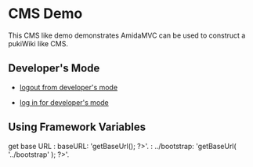 CMS Demo
========

This CMS like demo demonstrates AmidaMVC can be used to
construct a pukiWiki like CMS.

Developer's Mode
----------------

<?php if( \AmidaMVC\Tools\AuthNot::isLoggedIn( 'authDev' ) ) { ?>
*   [logout from developer's mode](dev_logout)
<?php } else { ?>
*   [log in for developer's mode](dev_login)
<?php } ?>

Using Framework Variables
-------------------------
get base URL
: baseURL: '<?php echo $_ctrl->getBaseUrl(); ?>'.
: ../bootstrap: '<?php echo $_ctrl->getBaseUrl( '../bootstrap' ); ?>'.


